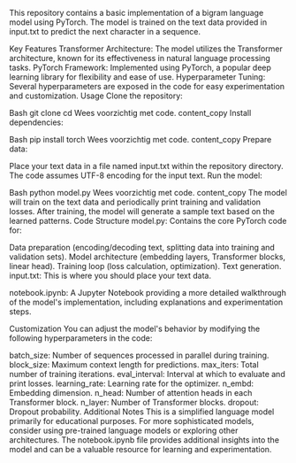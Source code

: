 This repository contains a basic implementation of a bigram language model using PyTorch. The model is trained on the text data provided in input.txt to predict the next character in a sequence.

Key Features
Transformer Architecture: The model utilizes the Transformer architecture, known for its effectiveness in natural language processing tasks.
PyTorch Framework: Implemented using PyTorch, a popular deep learning library for flexibility and ease of use.
Hyperparameter Tuning: Several hyperparameters are exposed in the code for easy experimentation and customization.
Usage
Clone the repository:

Bash
git clone <repository-url>
cd <repository-directory>
Wees voorzichtig met code.
content_copy
Install dependencies:

Bash
pip install torch
Wees voorzichtig met code.
content_copy
Prepare data:

Place your text data in a file named input.txt within the repository directory.
The code assumes UTF-8 encoding for the input text.
Run the model:

Bash
python model.py
Wees voorzichtig met code.
content_copy
The model will train on the text data and periodically print training and validation losses.
After training, the model will generate a sample text based on the learned patterns.
Code Structure
model.py:  Contains the core PyTorch code for:

Data preparation (encoding/decoding text, splitting data into training and validation sets).
Model architecture (embedding layers, Transformer blocks, linear head).
Training loop (loss calculation, optimization).
Text generation.
input.txt: This is where you should place your text data.

notebook.ipynb: A Jupyter Notebook providing a more detailed walkthrough of the model's implementation, including explanations and experimentation steps.

Customization
You can adjust the model's behavior by modifying the following hyperparameters in the code:

batch_size: Number of sequences processed in parallel during training.
block_size: Maximum context length for predictions.
max_iters: Total number of training iterations.
eval_interval: Interval at which to evaluate and print losses.
learning_rate: Learning rate for the optimizer.
n_embd: Embedding dimension.
n_head: Number of attention heads in each Transformer block.
n_layer: Number of Transformer blocks.
dropout: Dropout probability.
Additional Notes
This is a simplified language model primarily for educational purposes. For more sophisticated models, consider using pre-trained language models or exploring other architectures.
The notebook.ipynb file provides additional insights into the model and can be a valuable resource for learning and experimentation.

